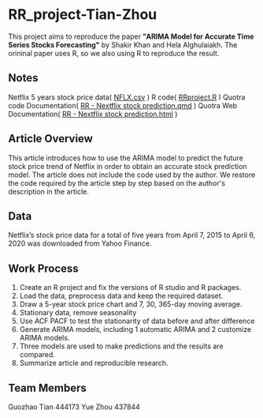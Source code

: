 # RR_project-Tian-Zhou
This project aims to reproduce the paper **"ARIMA Model for Accurate Time Series Stocks Forecasting"** by Shakir Khan and Hela Alghulaiakh. 
The orininal paper uses R, so we also using R to reproduce the result.

## Notes
Netflix 5 years stock price data(
[NFLX.csv](https://github.com/GuozhaoTian/RR_project-Tian-Zhou/blob/main/RR%20project/NFLX.csv)
)
R code(
[RRproject.R](https://github.com/GuozhaoTian/RR_project-Tian-Zhou/blob/main/RR%20project/RR%20project.R)
)
Quotra code Documentation(
[RR - Nextflix stock prediction.qmd](https://github.com/GuozhaoTian/RR_project-Tian-Zhou/blob/main/RR%20project/RR%20-%20Nextflix%20stock%20prediction.qmd)
)
Quotra Web Documentation(
[RR - Nextflix stock prediction.html](https://github.com/GuozhaoTian/RR_project-Tian-Zhou/blob/main/RR%20project/RR%20-%20Nextflix%20stock%20prediction.html)
)

## Article Overview
This article introduces how to use the ARIMA model to predict the future stock price trend of Netflix in order to obtain an accurate stock prediction model.
The article does not include the code used by the author. We restore the code required by the article step by step based on the author's description in the article.

## Data
Netflix’s stock price data for a total of five years from April 7, 2015 to April 6, 2020 was downloaded from Yahoo Finance.

## Work Process
1. Create an R project and fix the versions of R studio and R packages.
2. Load the data, preprocess data and keep the required dataset.
3. Draw a 5-year stock price chart and 7, 30, 365-day moving average.
4. Stationary data, remove seasonality
5. Use ACF PACF to test the stationarity of data before and after difference
6. Generate ARIMA models, including 1 automatic ARIMA and 2 customize ARIMA models.
7. Three models are used to make predictions and the results are compared.
8. Summarize article and reproducible research.

## Team Members
Guozhao Tian 444173
Yue Zhou 437844
